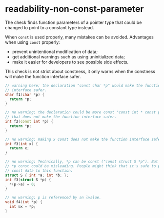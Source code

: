 # readability-non-const-parameter

The check finds function parameters of a pointer type that could be
changed to point to a constant type instead.

When `const` is used properly, many mistakes can be avoided. Advantages
when using `const` properly:

- prevent unintentional modification of data;
- get additional warnings such as using uninitialized data;
- make it easier for developers to see possible side effects.

This check is not strict about constness, it only warns when the
constness will make the function interface safer.

```c++
// warning here; the declaration "const char *p" would make the function
// interface safer.
char f1(char *p) {
  return *p;
}

// no warning; the declaration could be more const "const int * const p" but
// that does not make the function interface safer.
int f2(const int *p) {
  return *p;
}

// no warning; making x const does not make the function interface safer
int f3(int x) {
  return x;
}

// no warning; Technically, *p can be const ("const struct S *p"). But making
// *p const could be misleading. People might think that it's safe to pass
// const data to this function.
struct S { int *a; int *b; };
int f3(struct S *p) {
  *(p->a) = 0;
}

// no warning; p is referenced by an lvalue.
void f4(int *p) {
  int &x = *p;
}
```
